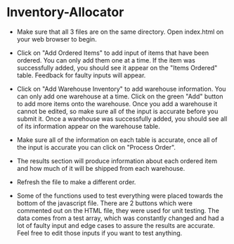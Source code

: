 # Inventory-Allocator
- Make sure that all 3 files are on the same directory. Open index.html on your web browser to begin.

- Click on "Add Ordered Items" to add input of items that have been ordered. You can only add them one at a time. If the item was successfully added, you should
  see it appear on the "Items Ordered" table. Feedback for faulty inputs will appear.

- Click on "Add Warehouse Inventory" to add warehouse information. You can only add one warehouse at a time. Click on the green "Add" button to add more items
  onto the warehouse. Once you add a warehouse it cannot be edited, so make sure all of the input is accurate before you submit it. Once a warehouse was successfully
  added, you should see all of its information appear on the warehouse table.
  
- Make sure all of the information on each table is accurate, once all of the input is accurate you can click on "Process Order".

- The results section will produce information about each ordered item and how much of it will be shipped from each warehouse.

- Refresh the file to make a different order.

- Some of the functions used to test everything were placed towards the bottom of the javascript file. There are 2 buttons which were commented out on the HTML
  file, they were used for unit testing. The data comes from a test array, which was constantly changed and had a lot of faulty input and edge cases to assure
  the results are accurate. Feel free to edit those inputs if you want to test anything.
